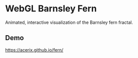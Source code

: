 # WebGL Barnsley Fern
Animated, interactive visualization of the Barnsley fern fractal.

## Demo
https://acerix.github.io/fern/

